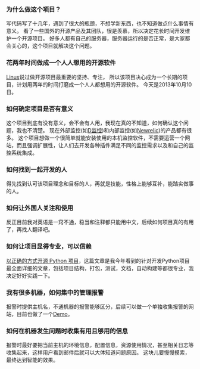 ### 为什么做这个项目？

写代码写了十几年，遇到了很大的瓶颈，不想学新东西，也不知道做点什么事情有意义。
看了一些国外的开源产品及其团队，很是羡慕，所以决定花长时间开发维护一个开源项目。
好多人都有自己的服务器，服务器运行的是否正常，是大家都会关心的，这个项目就解决这个问题。

### 花两年时间做成一个人人想用的开源软件

[Linus](http://en.wikipedia.org/wiki/Linus_Torvalds)说过做开源项目最重要的坚持、专注，
所以该项目决心成为一个长期的项目，计划用两年的时间打磨成一个人人都想用的开源软件。
今天是2013年10月10日。

### 如何确定项目是否有意义

这个项目到底有没有意义，会不会有人用，我现在真的不知道，如何确认这个问题，我也不清楚。
现在外部监控(如[D监控](https://support.dnspod.cn/Kb/showarticle/tsid/16/))和内部监控(如[Newrelic](http://newrelic.com/))的产品都有很多。
这个项目想做一个很简单就能安装使用的本机监控软件，不需要运营一个网站，而且强调扩展性，让人们去开发各种插件满足不同的监控需求以及和自己的监控系统集成。

### 如何找到一起开发的人

得先找到认可该项目理念和目标的人，再就是技能，性格上能够互补，能踏实做事的人。

### 如何让外国人关注和使用

反正目前我对英语是一窍不通，稳当和注释都只能用中文，后续如何项目真的有用了，再找人翻译吧。

### 如何让项目显得专业，可以信赖

[以正确的方式开源 Python 项目](http://www.oschina.net/translate/open-sourcing-a-python-project-the-right-way)，这篇文章是我今年看到的针对开发Python项目最全面详细的文章，包括项目结构，打包，测试，文档，自动构建等都很专业，我决定好好实践一下。

### 我有很多机器，如何集中的管理报警

报警时提供主机名，不通机器的报警能够区分，后续可以做一个单独收集报警的网站，目前也做了一个[Demo](http://warnings.sinaapp.com/default)。

### 如何在机器发生问题时收集有用且够用的信息

报警时最好要把当前主机的环境信息，配置信息，资源使用情况，甚至相关日志等收集起来，这样用户看到邮件后就可以大体知道问题原因。
这块儿要慢慢摸索，最终达到智能的效果。

